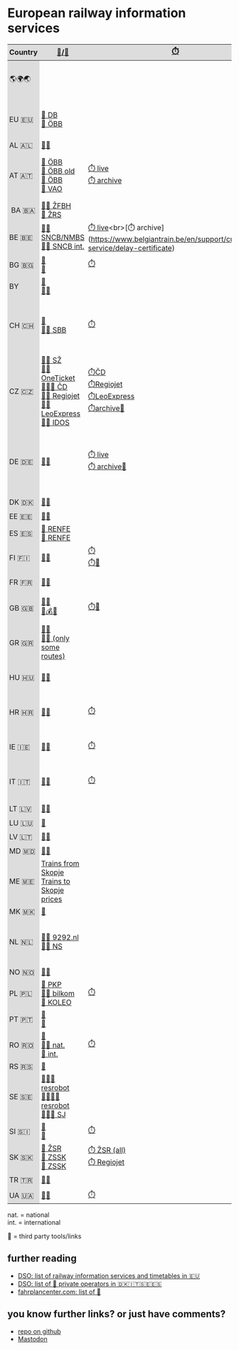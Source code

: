 <head>
<link rel="icon" href="favicon.svg">
<link rel="apple-touch-icon" href="information.png">
</head>
<style>
    .container-lg {
    max-width: 90%;
    }
    div {
    overflow: scroll;
    position: relative;
    }

    table {
    position: relative;
    border-collapse: collapse;
    white-space: nowrap;
    }

    td,
    th {
    padding: 0.25em;
    }

    thead th, tbody tr td:first-child {
    position: -webkit-sticky; /* for Safari */
    position: sticky;
    top: 0;
    background: #DDD;
    }

    thead th:first-child, tbody tr td:first-child  {
    left: 0;
    z-index: 1;
    }

    tbody th,, tbody tr {
    position: -webkit-sticky; /* for Safari */
    position: sticky;
    left: 0;
    background: #FFF;
    border-right: 1px solid #CCC;
    }
@media only screen and (max-width: 750px) {
    .container-lg {
      max-width: 100%;
    }
    .px-3 {
      padding-left: 8px !important;
      padding-right: 0px !important;
    }
}
</style>

# European railway information services

| Country | [🔎/🎫](## "Routing/Ticket") | [⏱️](## "Delay information") | [🏫](## "Arrival/departure boards") | [📍](## "Live map") | [🗺️](## "Maps") | [📖](## "Timetables") | [🚧](## "Works and disruptions") | other tools |
| --- | --- | --- | --- | --- | --- | --- | --- | --- |
| 🌎🌍🌏 | | | | | [OpenRailwayMap](https://www.openrailwaymap.org)<br>[allrailmap](https://allrailmap.com) | [📖 archive](https://timetableworld.com) | | Routing: [brouter](http://brouter.de/brouter-web/) [signal.eu.org](http://signal.eu.org/osm/)<br>[OSM Train Route Analysis](http://osmtrainroutes.bplaced.net/index.php) |
| EU 🇪🇺 | [🔎 DB](https://www.bahn.de/buchung/start?intern=1)<br>[🔎 ÖBB](https://fahrplan.oebb.at/webapp/)| | | [travic.app](https://travic.app)<br>[geOps](https://mobility.portal.geops.io/) |[railroadmaps (former bueker.net)](https://websites.umich.edu/~yopopov/rrt/railroadmaps/)<br>[nachtzugkarte.de](https://nachtzugkarte.de) |  | | [vagonweb.cz (consists)](https://vagonweb.cz)<br>[viaduct.world (trip tracking)](https://viaduct.world) |
| AL 🇦🇱 | [🔎🎫](https://hekurudha.al) | | | | | [📖](https://hekurudha.al) | | |
| AT 🇦🇹 | [🔎 ÖBB](https://fahrplan.oebb.at/webapp/)<br>[🔎 ÖBB old](https://fahrplan.oebb.at/bin/query.exe/dn)<br>[🎫 ÖBB](https://shop.oebbtickets.at/)<br>[🔎 VAO](https://anachb.vor.at) | [⏱️  live](https://fahrplan.oebb.at/bin/trainsearch.exe/dn?protocol=https:&)<br>[⏱️ archive](https://www.oebb.at/de/fahrplan/verspaetungsbestaetigung) | ÖBB Infra [I 👀](https://liveoebb.streamlit.app/stationboards) [II 👀](https://oebb-abfahrten.glitch.me)<br>[ÖBB HAFAS](https://fahrplan.oebb.at/bin/stboard.exe/dn) | [📍](https://www.zugradar.at) | [ÖBB Infra](https://infrastruktur.oebb.at/de/geschaeftspartner/schienennetz/dokumente-und-daten/netzkarten/karte-oebb-netz.pdf)<br>[lines Ostregion](https://www.oebb.at/de/regionale-angebote/wien) | [📖](https://www.oebb.at/de/fahrplan/fahrplanbilder) | [🚧 map](https://fahrplan.oebb.at/bin/help.exe/dn?tpl=showmap_external)<br>[🚧 list](https://www.oebb.at/en/fahrplan/baustelleninformation.html) | [consists](https://live.oebb.at/)|
| BA 🇧🇦 | [🔎🎫 ŽFBH](https://www.zfbh.ba/en/)<br>[🔎 ŽRS](http://www.zrs-rs.com)
| BE 🇧🇪 | [🔎🎫 SNCB/NMBS](https://www.belgiantrain.be/)<br>[🔎🎫 SNCB int.](https://www.b-europe.com/EN/Booking/Tickets?autoactivatestep2=false&traveltype=TwoWay&outbound=&outboundt=0&outboundtp=DepartureTime&inbound=&inboundt=0&inboundtp=DepartureTime&comfortclass=2&compactQsm=false&ticketlanguage=&travelparty=%257B%2522P%2522%253A%255B%257B%2522T%2522%253A%2522A%2522%252C%2522BDT%2522%253A%2522%2522%257D%255D%252C%2522M%2522%253Afalse%257D#TravelWish) | [⏱️ live](https://www.belgiantrain.be/en/travel-info/current/search-by-train-number?)<br>[⏱️ archive](https://www.belgiantrain.be/en/support/customer-service/delay-certificate) | [🏫](https://www.belgiantrain.be/en/travel-info/current/search-by-station) | [📍](https://trainmap.acc-belgiantrain.be) | [🗺️](https://www.belgiantrain.be/fr/travel-info/prepare-for-your-journey/leaflets/lines-leaflets) | [📖](https://www.belgiantrain.be/fr/travel-info/prepare-for-your-journey/leaflets/lines-leaflets) | [🚧](https://www.belgiantrain.be/en/travel-info/current/ongoing-disturbances-and-works) | [consists👀](https://www.beluxtrains.net/en/index.php?page=compositions)
| BG 🇧🇬 | [🔎](https://razpisanie.bdz.bg/en)<br>[🎫](https://bileti.bdz.bg) | [⏱️](https://www.bdz.bg/en/live-updates) | [🏫](https://live.bdz.bg/en) | [📍](https://radar.bdz.bg/en) | 
| BY | [🔎](https://www.rw.by)<br>[🔎🎫](https://pass.rw.by/) | | [🏫](https://pass.rw.by/ru/tablo/)
| CH 🇨🇭 | [🔎 ](https://www.oev-info.ch/)<br>[🔎🎫 SBB](https://www.sbb.ch/en) | [⏱️](https://www.sbb.ch/en/travel-information/rail-traffic-information/cnfirmation-delay.html) | [🏫👀](http://chill.serena-mueller.ch) | [📍](https://maps.trafimage.ch/ch.sbb.netzkarte?layers=ch.sbb.puenktlichkeit-gondola,ch.sbb.puenktlichkeit-funicular,ch.sbb.puenktlichkeit-ferry,ch.sbb.puenktlichkeit-bus,ch.sbb.puenktlichkeit-tram,ch.sbb.puenktlichkeit-nv,ch.sbb.puenktlichkeit-fv&baselayers=ch.sbb.netzkarte,ch.sbb.netzkarte.dark,ch.sbb.netzkarte.luftbild.group,ch.sbb.netzkarte.landeskarte,ch.sbb.netzkarte.landeskarte.grau&lang=de&x=948835.29&y=6002200.99&z=11.04)<br>[📍👀](https://maps.vasile.ch/transit-sbb/) | [🗺️ lines](https://www.oev-info.ch/de/fahrplan-aktuell/liniennetzplaene-netzgrafiken) | [📖](https://www.oev-info.ch/de/fahrplan-aktuell/fahrplanarchiv)<br>[graphic 📖](https://www.oev-info.ch/de/fahrplan-aktuell/grafische-fahrplaene) | [🚧](https://www.sbb.ch/content/internet/sbb/en/reiseinformationen/bahnverkehrsinformation/betriebslage-stoerungen.html?bbox=eyJ0b3AiOls1LjczNDkwMDAwMDAwMDY5Miw0NS4yMTI4MjQ4MzY4Nzg2OTZdLCJib3R0b20iOlsxMC42Njc3MDAwMDAwMDA3MzUsNDguMzU2MzkyODc2NDIzMDNdfQ%253D%253D) | [Travel times 👀](https://fuerstenberger.shinyapps.io/minimal_travel_times/)<br>[punctuality map 👀](http://puenktlichkeit.ch)<br>[station punctuality map 👀](http://puenktlichkeit.ch)
| CZ 🇨🇿 | [🚆🔎 SŽ](https://najdispoj.spravazeleznic.cz)<br>[🚆🎫 OneTicket](https://oneticket.cz/home)<br>[🚆🔎🎫 ČD](https://www.cd.cz/en/spojeni-a-jizdenka/)<br>[🚆🎫 Regiojet](https://regiojet.cz/)<br>[🚆🎫 LeoExpress](https://www.leoexpress.com/en)<br>[🚆🚌 IDOS](https://idos.idnes.cz/vlakyautobusymhdvse/spojeni/) |[⏱️ČD](https://cd.cz/vlak/)<br>[⏱️Regiojet](https://regiojet.cz/aktuality-z-provozu/zpozdeni?delayCityId=372825000&delayType=departure)<br>[⏱️LeoExpress](https://www.leoexpress.com/en/current-information)<br>[⏱️archive👀](https://kam.mff.cuni.cz/~babilon/zponline) | [🏫](https://www.spravazeleznic.cz/cestujici/infotabule)<br>[🏫🗺️👀](https://kam.mff.cuni.cz/~babilon/tabuleSZDC) | [📍](https://mapy.spravazeleznic.cz/vlaky-provoz)<br>[📍GRAPP (more filters)](https://grapp.spravazeleznic.cz)<br>[📍👀](https://kam.mff.cuni.cz/~babilon/zpmapa2#mapa)| [SŽ PDF](https://provoz.spravazeleznic.cz/Portal/ViewArticle.aspx?oid=2104272)<br>[SŽ (interactive)](https://mapy.spravazeleznic.cz/vlaky) | [📖](https://www.spravazeleznic.cz/cestujici/jizdni-rad)<br>[📖 archive](http://www.jizdni-rady.nanadrazi.cz/) | [SŽ planned](https://mapy.spravazeleznic.cz/stavby)<br>[ČD](https://cd.cz/jizdni-rad/omezeni-provozu/) | [locos 👀](http://sledovani.55p.cz) |
| DE 🇩🇪 | [🔎🎫](https://www.bahn.de/buchung/start?intern=1) | [⏱️ live](https://mobile.bahn.de/bin/mobil/trainsearch.exe/dox?webview=&)<br>[⏱️ archive👀](https://www.zugfinder.net/) | [🏫](https://www.bahnhof.de)<br>[🏫👀](https://trainboard.de.cool) | | [lines](https://www.bahn.de/service/fahrplaene/streckennetz)<br>infra [I](https://geovdbn.deutschebahn.com/isr) [II](https://geovdbn.deutschebahn.com/pgv-map/client/gisclient/index.html?applicationId=1179651) | [📖](https://kursbuch.bahn.de/hafas/kbview.exe/dn?rt=1&mainframe=tab_main) | [live infra](https://strecken-info.de)<br>[live passenger](https://www.bahn.de/service/fahrplaene/aktuell)<br>[planned](https://bauinfos.deutschebahn.com/)<br>[planned long-distance](https://bauinfos.deutschebahn.com/fernverkehr) | [📖 fernbahn.de👀](https://www.fernbahn.de/datenbank/suche/)<br>[trassenfinder.de](https://trassenfinder.de/)<br>[bahn.expert👀](https://bahn.expert)
| DK 🇩🇰 | [🔎🎫](https://www.dsb.dk/trafikinformation/koereplaner/) | | | | [🗺️](https://www.dsb.dk/trafikinformation/koereplaner/koreplaner-strakningskoreplaner-pdf/)  | [📖](https://www.dsb.dk/trafikinformation/koereplaner/koreplaner-strakningskoreplaner-pdf/) | [🚧](https://www.dsb.dk/trafikinformation/andringer-i-trafik-og-drift/andringer-i-trafik-og-drift/)
| EE 🇪🇪 | [🔎🎫](https://elron.ee) | | | | | [📖](https://elron.ee/en/soiduinfo/soiduplaanid) | [🚧](https://elron.ee/en/soiduinfo/teated)
| ES 🇪🇸 | [🔎 RENFE](https://www.renfe.com/es/en/travel/informacion-util/horarios)<br>[🎫 RENFE](https://www.renfe.com/es/en) | | | | [🗺️](https://www.renfe.com/es/en/travel/informacion-util/mapas-y-lineas/ave-y-larga-distancia) | | [🚧](https://www.renfe.com/es/en/renfe-group/communication/renfe-today/alerts)
| FI 🇫🇮 | [🔎🎫](https://www.vr.fi/en) | [⏱️](https://www.vr.fi/en/on-track)<br>[⏱️👀](https://juliadata.fi/live) | | [📍](https://www.vr.fi/en/on-track)<br>[📍👀](https://juliadata.fi/map/view?mode=trains#7/) | | [📖](https://www.vr.fi/en/timetables) | [🚧 live](https://www.vr.fi/en/on-track/traffic-news)<br>[🚧 planned](https://www.vr.fi/en/on-track/planned-track-work)
| FR 🇫🇷 | [🔎🎫](https://www.sncf-connect.com/en-en/) | | [🏫](https://www.garesetconnexions.sncf/fr/gares-services) | [📍👀](https://carto.tchoo.net) | [infra map](https://www.sncf-reseau.com/fr/cartes/carte-du-reseau-ferre-national)<br>[infra atlas](https://www.sncf-reseau.com/fr/cartes/atlas-du-reseau-ferre-francais) |  | [🚧](https://www.sncf-voyageurs.com/fr/voyagez-avec-nous/horaires-et-itineraires/informations-trafic/gl/)
| GB 🇬🇧 | [🔎🎫](https://www.nationalrail.co.uk)<br>[🔎💰👀](https://app.powerbi.com/view?r=eyJrIjoiOTQ5YTQyOTItMjFmNy00NGIzLWI4YTUtODE2NThhMmJmN2NiIiwidCI6IjRiYjZkZmRmLTg0MjctNGUzYS1iMjlhLTcwNzQ4N2NlZDFlNyJ9) | [⏱️👀](https://www.realtimetrains.co.uk) | [🏫](https://www.nationalrail.co.uk/live-trains/departures/) | [📍👀](https://www.map.signalbox.io/) | [🗺](https://www.nationalrail.co.uk/travel-information/maps-of-the-national-rail-network/) | [📖](https://www.networkrail.co.uk/running-the-railway/the-timetable/electronic-national-rail-timetable/) | [🚧](https://www.nationalrail.co.uk/status-and-disruptions/)<br>[🚧 Eurostar](https://www.eurostar.com/rw-en/travel-info/travel-updates) | [Track diagrams👀](https://www.opentraintimes.com/maps)<br>[consists👀](https://www.realtimetrains.co.uk)
| GR 🇬🇷 | [🔎🎫](https://tickets.hellenictrain.gr/dromologia/?lang=en)<br>[🔎🎫 (only some routes)](https://newtickets.hellenictrain.gr/Channels.HellenicTrainWeb/) | | | | | | [🚧](https://www.hellenictrain.gr/en/announcements)
| HU 🇭🇺 | [🔎🎫](https://jegy.mav.hu) | | | [📍](https://vonatinfo.mav-start.hu/map.aspx?browser=1) | [🗺](https://www.mavcsoport.hu/mav-start/media/terkepek) | [📖](https://www.mavcsoport.hu/mav-start/belfoldi-utazas/menetrendek)<br>[graphic 📖](https://www.vpe.hu/menetrendi_abrak) | [🚧](https://www.mavcsoport.hu/mav-start/belfoldi-utazas/vaganyzar) | [consists](https://www.mavcsoport.hu/mav-start/bemutatkozas/belfoldi-utazas/vonatosszeallitas-szvor)
| HR 🇭🇷 | [🔎🎫](https://prodaja.hzpp.hr/en/Ticket) | [⏱️](https://www.hzpp.app/?trainId=4061) | | | [🗺️](https://eng.hzinfra.hr/?page_id=418) | [📖](https://www.hzpp.hr/vozni-red?m=743&mp=17) | [🚧 HŽPP nat.](https://www-hzpp-hr.translate.goog/radovi-na-pruzi?p=275&_x_tr_sl=hr&_x_tr_tl=en&_x_tr_hl=nl&_x_tr_pto=ajax,elem)<br>[🚧 HŽPP int.](https://www.hzpp.hr/en/train-on-time-2?p=361&r=72&mp=78)
| IE 🇮🇪 | [🔎🎫](https://www.irishrail.ie/en-ie/) | [⏱️](https://www.irishrail.ie/en-ie/travel-information/your-travel) | [🏫](https://www.irishrail.ie/en-ie/train-timetables/live-departure-train-times) | [📍 DART](https://www.irishrail.ie/en-ie/train-timetables/dart-live-map)<br>[📍 Commuter](https://www.irishrail.ie/en-ie/train-timetables/commuter-live-map)<br>[📍 Intercity](https://www.irishrail.ie/en-ie/train-timetables/intercity-live-map) | | [📖](https://www.irishrail.ie/en-ie/train-timetables/timetables-by-route) | [🚧](https://www.irishrail.ie/en-ie/news/irishrail-engineering-works) |
| IT 🇮🇹 | [🔎🎫](https://www.lefrecce.it/Channels.Website.WEB/) | [⏱️](http://www.viaggiatreno.it/infomobilita/index.jsp) | | | | | [🚧 map](http://www.viaggiatreno.it/infomobilita/index.jsp#)<br>[🚧 list](https://www.trenitalia.com/it/informazioni/Infomobilita/notizie-infomobilita.html)<br>[🚧 list by region](https://www.trenitalia.com/it/informazioni/lavori_e_modifichealservizio/ricerca.html)
| LT 🇱🇻 | [🔎🎫](https://www.vivi.lv/en/) | | | | [🗺️](https://www.vivi.lv/en/information-for-passengers/route-scheme-zoning/) | [📖](https://www.vivi.lv/en/information-for-passengers/)
| LU 🇱🇺 | [🔎](https://www.cfl.lu/en-gb/timetable) | | | | | [📖](https://www.cfl.lu/en-gb/timetable) | [🚧](https://www.cfl.lu/de-de/works) | [consists👀](https://www.beluxtrains.net/en/index.php?page=compositions)
| LV 🇱🇹 | [🔎🎫](https://bilietas.ltglink.lt) | | | | [🗺️](https://ltglink.lt/en/route-map) 
| MD 🇲🇩 | [🔎🎫](https://on.railway.md:10000/?lang=en)
| ME 🇲🇪 | [Trains from Skopje](https://mzt.mk/poagane-od-skopje/)<br>[Trains to Skopje](https://mzt.mk/pristigane-vo-skopje/)<br>[prices](https://mzt.mk/цени-по-релации/) | | | | | [📖](https://mzi.mk/en/timetable/)
| MK 🇲🇰 | [🔎](https://zpcg.me/en) | | | | | [📖](https://zpcg.me/en/red-voznje/ukupno)
| NL 🇳🇱 | [🔎🎫 9292.nl](https://9292.nl/en)<br>[🔎🎫 NS](https://www.ns.nl/en/travel-information) | |  [🏫](https://www.ns.nl/en/travel-information) | [📍](https://en.treinposities.nl) | [infra](https://infrabel.be/en/networkstatement) | | [🚆🚌🚧](https://9292.nl/en/messages)<br>[🚆🚧 live](https://www.ns.nl/en/travel-information/current-situation-on-the-tracks/)<br>[🚆🚧 nat. planned](https://www.ns.nl/en/travel-information/maintenance-on-the-tracks/)<br>[🚆🚧 int.](https://www.nsinternational.com/en/overview-service)
| NO 🇳🇴 | [🔎🎫](https://entur.no) | | | | [📍](https://www.banenor.no/reise-og-trafikk/togkart-i-sanntid/) | [📖](https://www.vy.no/trafikk-og-ruter/rutetider) | [🚧](https://www.banenor.no/reise-og-trafikk/trafikkmeldinger/)
| PL 🇵🇱 | [🔎 PKP](https://portalpasazera.pl/en/Wyszukiwarka/Index)<br>[🔎🎫 bilkom](https://bilkom.pl)<br>[🎫 KOLEO](https://koleo.pl) | [⏱️](https://portalpasazera.pl/en/Opoznienia/Index?s=4)  | [🏫](https://portalpasazera.pl/en/Plakaty) | [📍](https://portalpasazera.pl/en/MapaOL) | | [📖](https://portalpasazera.pl/en/Tablice/RozkladWformieTablic) | | [consists👀](https://bocznica.eu)
| PT 🇵🇹 | [🔎](https://www.cp.pt/passageiros/en/train-times)<br>[🎫](https://www.cp.pt/passageiros/en/buy-tickets) | | | | | |[🚧](https://www.cp.pt/passageiros/en/train-times/Alerts)
| RO 🇷🇴 | [🔎](https://mersultrenurilor.infofer.ro/en-GB/Itineraries)<br>[🔎🎫 nat.](https://bilete.cfrcalatori.ro/en-GB/Itineraries)<br>[🎫 int.](https://bileteinternationale.cfrcalatori.ro/en/booking/search) | [⏱️](https://mersultrenurilor.infofer.ro/en-GB/Trains) | [🏫](https://mersultrenurilor.infofer.ro/en-GB/Stations)
| RS 🇷🇸 | [🔎](https://w3.srbvoz.rs/redvoznje/info/en) | | [🏫](https://w3.srbvoz.rs/redvoznje/info/en) | | | [📖](https://www.srbvoz.rs/en/timetable-kurir/) | [🚧](https://w3.srbvoz.rs/redvoznje)
| SE 🇸🇪 | [🚆🚌🔎 resrobot](https://reseplanerare.resrobot.se/)<br>[🚆🚌🔎🎫 resrobot](https://kopbiljett.resrobot.trainplanet.com/)<br>[🚆🔎🎫 SJ](https://www.sj.se/en/search-journey/search/departure-station/arrival-station/departure-date) | | | [📍](https://www.trafikverket.se/trafikinformation/tagkarta/?map_x=650778.00005&map_y=7200000&map_z=2&map_l=11110)<br>[1409.se👀](https://1409.se/trains/Rst)<br>[traincheck.se👀](https://www.traincheck.se) | [🗺](https://bransch.trafikverket.se/for-dig-i-branschen/jarnvag/trafikledning) | [📖 (incl. graphic📖)](https://bransch.trafikverket.se/for-dig-i-branschen/jarnvag/tagplan-att-skapa-tidtabeller-for-tag/) | [🚧](https://www.sj.se/en/traffic-information)
| SI 🇸🇮 | [🔎](https://potniski.sz.si/en/timetable-finder/)<br>[🎫](https://eshop.sz.si) | [⏱️](https://potniski.sz.si/en/help-and-travel-updates/#delays)| | [📍](https://potniski.sz.si/en/help-and-travel-updates/#active-trains-display) | [🗺️](https://potniski.sz.si/en/plan-your-journey/map-rail/) | | [🚧](https://potniski.sz.si/en/help-and-travel-updates/#rail-replacement-buses)
| SK 🇸🇰 | [🔎 ŽSR](https://tis.zsr.sk/elis/pohybvlaku)<br>[🔎 ZSSK](https://www.zssk.sk/en/)<br>[🎫 ZSSK](https://predaj.zssk.sk/search) | [⏱️ ŽSR (all)](https://tis.zsr.sk/elis/pohybvlaku)<br>[⏱️ Regiojet](https://regiojet.sk/aktuality-z-prevadzky/meskanie-spojov) | [🏫](https://aplikacie.zsr.sk/TabuleZsr/) | [📍](https://mapa.zsr.sk/index.aspx) |  | [📖](https://www.zssk.sk/cestovny-poriadok/) | [🚧](https://aplikacie.zsr.sk/MapaVylukZsr/index.aspx) | [train delays👀](https://meskanievlakov.info)
| TR 🇹🇷 | [🔎🎫](https://ebilet.tcddtasimacilik.gov.tr/view/eybis/tnmGenel/tcddWebContent.jsf) | | | |[🗺️👀](https://railturkey.org/wp-content/uploads/2020/10/turkiye-demiryollari-haritasi-2019.jpg)
| UA 🇺🇦 | [🔎🎫](https://booking-new.uz.gov.ua/en) | [⏱️](https://uz-vezemo.uz.gov.ua/delayform) | [🏫](https://booking-new.uz.gov.ua/en/schedule)

<!-- Bonus: [Tokyo Metro and Suburban Trains👀](https://minitokyo3d.com/) -->

nat. = national  
int. = international  

👀 = third party tools/links

## further reading

- [DSO: list of railway information services and timetables in 🇪🇺](https://www.drehscheibe-online.de/foren/read.php?30,7218041)
- [DSO: list of 📖 private operators in 🇩🇰🇮🇹🇸🇪🇪🇸](https://www.drehscheibe-online.de/foren/read.php?99,4916279)
- [fahrplancenter.com: list of 📖](https://www.fahrplancenter.com/Kursbuchlinks.html)

## you know further links? or just have comments? 

- [repo on github](https://github.com/iemg/railinfoservices)
- [Mastodon](https://urbanists.social/@isaak)